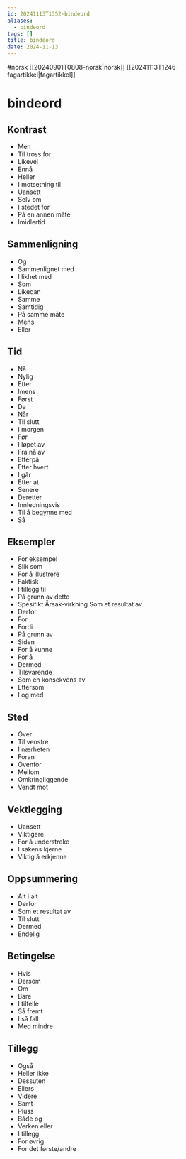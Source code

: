 ```yaml
---
id: 20241113T1352-bindeord
aliases:
  - bindeord
tags: []
title: bindeord
date: 2024-11-13
---
```


#norsk [[20240901T0808-norsk|norsk]] [[20241113T1246-fagartikkel|fagartikkel]]

# bindeord

## Kontrast

- Men
- Til tross for
- Likevel
- Ennå
- Heller
- I motsetning til
- Uansett
- Selv om
- I stedet for
- På en annen måte
- Imidlertid

## Sammenligning

- Og
- Sammenlignet med
- I likhet med
- Som
- Likedan
- Samme
- Samtidig
- På samme måte
- Mens
- Eller

## Tid

- Nå
- Nylig
- Etter
- Imens
- Først
- Da
- Når
- Til slutt
- I morgen
- Før
- I løpet av
- Fra nå av
- Etterpå
- Etter hvert
- I går
- Etter at
- Senere
- Deretter
- Innledningsvis
- Til å begynne med
- Så

## Eksempler

- For eksempel
- Slik som
- For å illustrere
- Faktisk
- I tillegg til
- På grunn av dette
- Spesifikt Årsak-virkning Som et resultat av
- Derfor
- For
- Fordi
- På grunn av
- Siden
- For å kunne
- For å
- Dermed
- Tilsvarende
- Som en konsekvens av
- Ettersom
- I og med

## Sted

- Over
- Til venstre
- I nærheten
- Foran
- Ovenfor
- Mellom
- Omkringliggende
- Vendt mot

## Vektlegging

- Uansett
- Viktigere
- For å understreke
- I sakens kjerne
- Viktig å erkjenne

## Oppsummering

- Alt i alt
- Derfor
- Som et resultat av
- Til slutt
- Dermed
- Endelig

## Betingelse

- Hvis
- Dersom
- Om
- Bare
- I tilfelle
- Så fremt
- I så fall
- Med mindre

## Tillegg

- Også
- Heller ikke
- Dessuten
- Ellers
- Videre
- Samt
- Pluss
- Både og
- Verken eller
- I tillegg
- For øvrig
- For det første/andre
